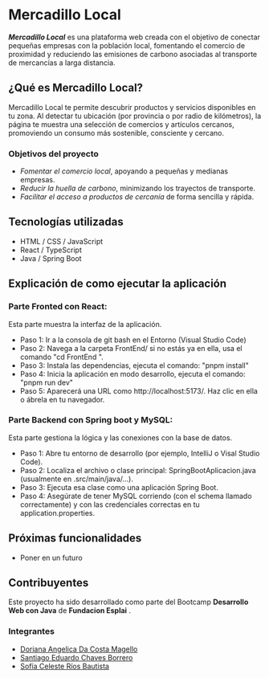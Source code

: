 # Mercadillo Local

_**Mercadillo Local**_ es una plataforma web creada con el objetivo de conectar pequeñas empresas con la población local, fomentando el comercio de proximidad y reduciendo las emisiones de carbono asociadas al transporte de mercancías a larga distancia.

## ¿Qué es Mercadillo Local?

Mercadillo Local te permite descubrir productos y servicios disponibles en tu zona. Al detectar tu ubicación (por provincia o por radio de kilómetros), la página te muestra una selección de comercios y artículos cercanos, promoviendo un consumo más sostenible, consciente y cercano.

### Objetivos del proyecto

-   _Fomentar el comercio local_, apoyando a pequeñas y medianas empresas.
-   _Reducir la huella de carbono_, minimizando los trayectos de transporte.
-   _Facilitar el acceso a productos de cercanía_ de forma sencilla y rápida.

## Tecnologías utilizadas

-   HTML / CSS / JavaScript
-   React / TypeScript
-   Java / Spring Boot


## Explicación de como ejecutar la aplicación

### Parte Fronted con React:
Esta parte muestra la interfaz de la aplicación.
- Paso 1: Ir a la consola de git bash en el Entorno (Visual Studio Code)
- Paso 2: Navega a la carpeta FrontEnd/ si no estás ya en ella, usa el comando "cd FrontEnd
".
- Paso 3: Instala las dependencias, ejecuta el comando: "pnpm install" 
- Paso 4: Inicia la aplicación en modo desarrollo, ejecuta el comando: "pnpm run dev" 
- Paso 5: Aparecerá una URL como http://localhost:5173/. Haz clic en ella o ábrela en tu navegador.

### Parte Backend con Spring boot y MySQL:
Esta parte gestiona la lógica y las conexiones con la base de datos.
- Paso 1: Abre tu entorno de desarrollo (por ejemplo, IntelliJ o Visal Studio Code).
- Paso 2: Localiza el archivo o clase principal: SpringBootAplicacion.java (usualmente en .src/main/java/...).
- Paso 3: Ejecuta esa clase como una aplicación Spring Boot.
- Paso 4: Asegúrate de tener MySQL corriendo (con el schema llamado correctamente) y con las credenciales correctas en tu application.properties.



## Próximas funcionalidades

-   Poner en un futuro

## Contribuyentes

Este proyecto ha sido desarrollado como parte del Bootcamp **Desarrollo Web con Java** de **Fundacion Esplai** .

### Integrantes

-   [Doriana Angelica Da Costa Magello](https://es.linkedin.com/in/doriana-da-costa)
-   [Santiago Eduardo Chaves Borrero](https://www.linkedin.com/in/usuario2)
-   [Sofía Celeste Ríos Bautista](https://www.linkedin.com/in/scrb44)

